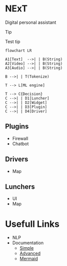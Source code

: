 # NExT
Digital personal assistant

> [!Tip]
> Test tip

```mermaid
flowchart LR

A1[Text]  -->| | B(String)
A2[Video] -->| | B(String)
A3[Audio] -->| | B(String)

B -->| | T(Tokenize)

T --> L[ML engine]

T --> C{Decision}
C -->| | D1[Luncher]
C -->| | D2[Widget]
C -->| | D3[Plugin]
C -->| | D4[Driver]
```

## Plugins
  - Firewall
  - Chatbot

## Drivers 
  - Map

## Lunchers
  - UI
  - Map

# Usefull Links
  - NLP
  - Documentation
    - [Simple](https://docs.github.com/en/get-started/writing-on-github/getting-started-with-writing-and-formatting-on-github/basic-writing-and-formatting-syntax)
    - [Advanced](https://docs.github.com/en/get-started/writing-on-github/working-with-advanced-formatting/organizing-information-with-tables)
    - [Mermaid](https://github.com/mermaid-js/mermaid)
